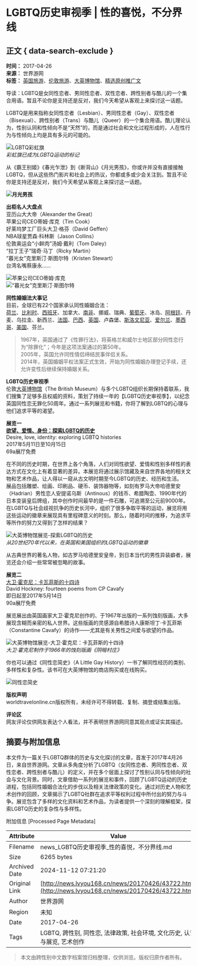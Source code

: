 # LGBTQ历史审视季 | 性的喜悦，不分界线

## 正文 { data-search-exclude }


**时间：** 2017-04-26  
**来源：** 世界游网  
**标签：** [英国旅游](http://lvyou168.cn/search.aspx?tp=1&s=%u82F1%u56FD%u65C5%u6E38)、[伦敦旅游](http://lvyou168.cn/search.aspx?tp=1&s=%u4F26%u6566%u65C5%u6E38)、[大英博物馆](http://lvyou168.cn/search.aspx?tp=1&s=%u5927%u82F1%u535A%u7269%u9986)、[精选原创推广文](http://lvyou168.cn/search.aspx?tp=1&s=%u7CBE%u9009%u539F%u521B%u63A8%u5E7F%u6587)

导读：LGBTQ是女同性恋者、男同性恋者、双性恋者、跨性别者与酷儿的一个集合用语。暂且不论你是支持还是反对，我们今天希望从客观上来探讨这一话题。

LGBTQ是用来指称女同性恋者（Lesbian）、男同性恋者（Gay）、双性恋者（Bisexual）、跨性别者（Trans）与酷儿（Queer）的一个集合用语。酷儿理论认为，性别认同和性倾向不是“天然”的，而是通过社会和文化过程形成的，人在性行为与性倾向上均是具有多元的可能的。

![LGBTQ彩虹旗](http://lvyou168.cn/upload/20170426/181717120.jpg)   
*彩虹旗已成为LGBTQ运动的标记*

从《霸王别姬》《春光乍泄》到《断背山》《月光男孩》，你或许并没有直接接触LGBTQ，但从这些热门影片和社会上的热议，你都或多或少会关注到。暂且不论你是支持还是反对，我们今天希望从客观上来探讨这一话题。

**![月光男孩](http://lvyou168.cn/upload/20170426/182137667.jpg)**

**出柜名人大盘点**   
亚历山大大帝（Alexander the Great）  
苹果公司CEO蒂姆·库克（Tim Cook）  
好莱坞梦工厂巨头大卫·格芬（David Geffen）  
NBA球星贾森·科林斯（Jason Collins）  
伦敦奥运会“小鲜肉”汤姆·戴利（Tom Daley）  
“拉丁王子”瑞奇·马丁（Ricky Martin）  
“暮光女”克里斯汀·斯图尔特（Kristen Stewart）  
台湾名嘴蔡康永……

![苹果公司CEO蒂姆·库克](http://lvyou168.cn/upload/20170426/181825058.jpg)  
![“暮光女”克里斯汀·斯图尔特](http://lvyou168.cn/upload/20170426/181855152.jpg)

**同性婚姻法大事记**  
目前，全球已有22个国家承认同性婚姻合法：  
[荷兰](http://lvyou168.cn/gg-tours)、[比利时](http://lvyou168.cn/gg-tours)、[西班牙](http://lvyou168.cn/valladolid/)、加拿大、[南非](http://lvyou168.cn/hmecraftedholidays/)、挪威、瑞典、[葡萄牙](http://lvyou168.cn/gg-tours)、冰岛、[阿根廷](http://latamsas.com.cn/)、丹麦、乌拉圭、新西兰、[法国](https://www.parispass.com.cn/)、[巴西](http://latamsas.com.cn/)、[英国](http://britishmuseum.org.cn/)、卢森堡、[斯洛文尼亚](http://www.go2slovenia.cn/)、[爱尔兰](http://www.cbntravel.com/)、[墨西哥](http://experienciasxcaret.cn/)、[美国](http://bloomingtonmn.cn/)、芬兰。  
>1967年，英国通过了《性罪行法》，将英格兰和威尔士地区部分同性恋行为“除罪化”；今年是这项法案通过的第50年。  
>2005年，英国允许同性情侣缔结民事伴侣关系。  
>2014年，英国婚姻平权法案正式生效，开始为同性婚姻办理登记手续，还允许变性后继续保持婚姻关系。

**LGBTQ历史审视季**  
伦敦[大英博物馆](http://britishmuseum.org.cn/)（The British Museum）与多个LGBTQ组织长期保持着联系，我们搜集了足够多且权威的资料，策划了持续一年的【LGBTQ历史审视季】，以纪念英国同性恋无罪化50周年。通过一系列展览和书籍，你将了解到LGBTQ的心理与他们追求平等的渴望。

**展览一**  
[**欲望、爱情、身份：探索LGBTQ的历史**](http://britishmuseum.org.cn/exhibition.aspx?id=76)  
Desire, love, identity: exploring LGBTQ histories  
2017年5月11日至10月15日  
69a展厅免费

在不同的历史时期，在世界上各个角落，人们对同性欲望、爱情和性别多样性的表达方式在文化上有着显著的差异。本展览将通过展示馆藏及来自世界各地的相关文物和艺术作品，让人得以一窥从古文明时期至今LGBTQ的历史、经历和生活。  
展品包括雕塑、绘画、印刷品、硬币、装饰器物等，如刻有罗马大帝哈德里安（Hadrian）男性恋人安提诺乌斯（Antinous）的钱币、希腊陶壶、1990年代的日本变装皇后牌组，其中创作时间最早的是一件石雕，可追溯至公元前9000年。  
在LGBTQ与社会歧视抗争的历史长河中，组织了很多争取平等的运动，展览将用这些运动的徽章来展现具有里程碑意义的时刻。那么，随着时间的推移，为追求平等所作的努力又得到了怎样的结果？

![大英博物馆展览-探索LGBTQ的历史](http://lvyou168.cn/upload/20170426/181926886.jpg)  
*从20世纪70年代以来，在英国和美国组织的LGBTQ运动的徽章*

从古典世界的著名人物，如古罗马哈德里安皇帝，到日本当代的男性异装癖者，展览还会介绍一些常常被忽略的故事。

**展览二**  
[大卫·霍克尼：卡瓦菲斯的十四诗](http://britishmuseum.org.cn/exhibition.aspx?id=82)  
David Hockney: fourteen poems from CP Cavafy  
即日起至2017年5月14日  
90a展厅免费

展览展出由英国画家大卫·霍克尼创作的、于1967年出版的一系列蚀刻版画，大多展现含糊而亲密的私人世界。这些版画的灵感源自希腊诗人康斯坦丁·卡瓦菲斯（Constantine Cavafy）的诗作——尤其是有关男性之间爱与欲望的作品。

![大英博物馆展览-大卫·霍克尼：卡瓦菲斯的十四诗](http://lvyou168.cn/upload/20170426/182020355.jpg)  
*大卫·霍克尼制作于1966年的蚀刻版画《阴暗村庄》*

你也可以通过《同性恋简史》（A Little Gay History）一书了解同性经历的类别、多样性和复杂性。该书可在大英博物馆的商店购买或在线购买。

![同性恋简史](http://lvyou168.cn/upload/20170426/182057824.jpg)

**版权声明**  
worldtravelonline.cn版权所有，未经许可不得转载、复制、摘登或结集出版。

**评论区**  
网友评论仅供网友表达个人看法，并不表明世界游网同意其观点或证实其描述。

## 摘要与附加信息

<!-- tcd_abstract -->
本文件为一篇关于LGBTQ群体的历史与文化探讨的文章，首发于2017年4月26日，来自世界游网。文章从多角度分析了LGBTQ（女同性恋者、男同性恋者、双性恋者、跨性别者与酷儿）的定义，并在多个层面上探讨了性别认同与性倾向的社会与文化背景。同时，文章借助一系列的展览和事件，回顾了LGBTQ运动的历史进程，包括同性婚姻合法化的步伐以及相关法律政策的变化。通过对历史人物和艺术创作的回顾，文章揭示了LGBTQ社群在追求平等权利过程中所付出的努力与斗争。展览包含了多样的文化资料和艺术作品，为读者提供一个深刻的理解框架，探索LGBTQ历史的复杂性与多样性。
<!-- tcd_abstract_end -->

附加信息 [Processed Page Metadata]

| Attribute       | Value                                  |
|-----------------|----------------------------------------|
| Filename        | news_LGBTQ历史审视季_性的喜悦，不分界线.md                             |
| Size            | 6265 bytes                           |
| Archived Date   | 2024-11-12 07:21:20                             |
| Original Link   | [http://news.lvyou168.cn/news/20170426/43722.html](http://news.lvyou168.cn/news/20170426/43722.html)                       |
| Author          | 世界游网                               |
| Region          | 未知                               |
| Date            | 2017-04-26                                 |
| Tags            | LGBTQ, 跨性别, 同性恋, 法律政策, 社会环境, 文化历史, 认证与展览, 艺术创作                                 |
>
> 本文由跨性别中文数字档案馆归档整理，仅供浏览。版权归原作者所有。
>